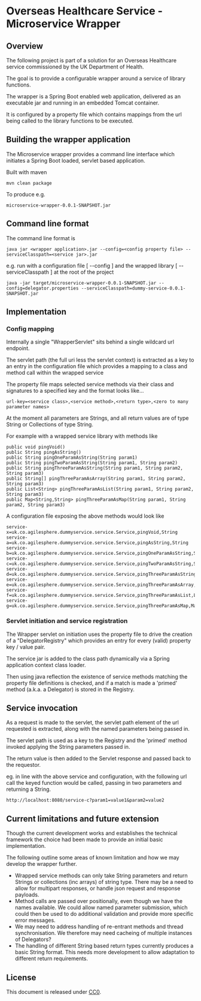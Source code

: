 # Overseas Healthcare Service - Microservice Wrapper

## Overview

The following project is part of a solution for an Overseas Healthcare service commissioned by the UK Department of Health.

The goal is to provide a configurable wrapper around a service of library functions. 

The wrapper is a Spring Boot enabled web application, delivered as an executable jar and running in an embedded Tomcat container.

It is configured by a property file which contains mappings from the url being called to the library functions to be executed.

## Building the wrapper application

The Microservice wrapper provides a command line interface which initiates a Spring Boot loaded, servlet based application.

Built with maven     

    mvn clean package
    
To produce e.g.             

    microservice-wrapper-0.0.1-SNAPSHOT.jar

## Command line format

The command line format is    

    java jar <wrapper application>.jar --config=<config property file> --serviceClasspath=<service jar>.jar

e.g. run with a configuration file [ --config ] and the wrapped library [ --serviceClasspath ] at the root of the project

    java -jar target/microservice-wrapper-0.0.1-SNAPSHOT.jar --config=delegator.properties --serviceClasspath=dummy-service-0.0.1-SNAPSHOT.jar

## Implementation

### Config mapping
Internally a single "WrapperServlet" sits behind a single wildcard url endpoint.

The servlet path (the full uri less the servlet context) is extracted as a key to an entry in the configuration file which provides a mapping to a class and method call within the wrapped service

The property file maps selected service methods via their class and signatures to a specified key and the format looks like...
    
    url-key=<service class>,<service method>,<return type>,<zero to many parameter names>

At the moment all parameters are Strings, and all return values are of type String or Collections of type String.

For example with a wrapped service library with methods like 

    public void pingVoid()  
    public String pingAsString()  
    public String pingOneParamAsString(String param1)  
    public String pingTwoParamAsString(String param1, String param2)  
    public String pingThreeParamAsString(String param1, String param2, String param3) 
    public String[] pingThreeParamAsArray(String param1, String param2, String param3)  
    public List<String> pingThreeParamAsList(String param1, String param2, String param3)  
    public Map<String,String> pingThreeParamAsMap(String param1, String param2, String param3)

A configuration file exposing the above methods would look like

    service-x=uk.co.agilesphere.dummyservice.service.Service,pingVoid,String
    service-a=uk.co.agilesphere.dummyservice.service.Service,pingAsString,String
    service-b=uk.co.agilesphere.dummyservice.service.Service,pingOneParamAsString,String,param1
    service-c=uk.co.agilesphere.dummyservice.service.Service,pingTwoParamAsString,String,param1,param2
    service-d=uk.co.agilesphere.dummyservice.service.Service,pingThreeParamAsString,String,param1,param2,param3
    service-e=uk.co.agilesphere.dummyservice.service.Service,pingThreeParamAsArray,Array,param1,param2,param3
    service-f=uk.co.agilesphere.dummyservice.service.Service,pingThreeParamAsList,List,param1,param2,param3
    service-g=uk.co.agilesphere.dummyservice.service.Service,pingThreeParamAsMap,Map,param1,param2,param3

### Servlet initiation and service registration

The Wrapper servlet on initiation uses the property file to drive the creation of a "DelegatorRegistry" which provides an entry for every (valid) property key / value pair.

The service jar is added to the class path dynamically via a Spring application context class loader.

Then using java reflection the existence of service methods matching the property file definitions is checked, and if a match is made a 'primed' method (a.k.a. a Delegator) is stored in the Registry.

## Service invocation
As a request is made to the servlet, the servlet path element of the url requested is extracted, along with the named parameters being passed in.

The servlet path is used as a key to the Registry and the 'primed' method invoked applying the String parameters passed in.

The return value is then added to the Servlet response and passed back to the requestor.

eg. in line with the above service and configuration, with the following url call the <service-c> keyed function would be called, passing in two parameters and returning a String.

    http://localhost:8080/service-c?param1=value1&param2=value2

## Current limitations and future extension
Though the current development works and establishes the technical framework the choice had been made to provide an initial basic implementation.

The following outline some areas of known limitation and how we may develop the wrapper further.

- Wrapped service methods can only take String parameters and return Strings or collections (inc arrays) of string type. There may be a need to allow for multipart responses, or handle json request and response payloads.
- Method calls are passed over positionally, even though we have the names available. We could allow named parameter submission, which could then be used to do additional validation and provide more specific error messages.
- We may need to address handling of re-entrant methods and thread synchronisation. We therefore may need cacheing of multiple instances of Delegators? 
- The handling of different String based return types currently produces a basic String format. This needs more development to allow adaptation to different return requirements.

## License

This document is released under [CC0](LICENSE.md).

